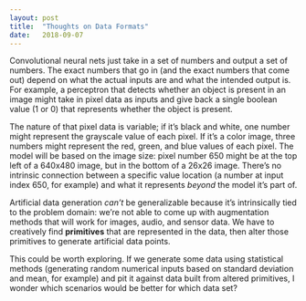 ```yaml
---
layout: post
title:  "Thoughts on Data Formats"
date:   2018-09-07
---
```


Convolutional neural nets just take in a set of numbers and output a set of numbers. The exact numbers that go in (and the exact numbers that come out) depend on what the actual inputs are and what the intended output is. For example, a perceptron that detects whether an object is present in an image might take in pixel data as inputs and give back a single boolean value (1 or 0) that represents whether the object is present.

The nature of that pixel data is variable; if it’s black and white, one number might represent the grayscale value of each pixel. If it’s a color image, three numbers might represent the red, green, and blue values of each pixel. The model will be based on the image size: pixel number 650 might be at the top left of a 640x480 image, but in the bottom of a 26x26 image. There’s no intrinsic connection between a specific value location (a number at input index 650, for example) and what it represents *beyond* the model it’s part of.

Artificial data generation *can’t* be generalizable because it’s intrinsically tied to the problem domain: we’re not able to come up with augmentation methods that will work for images, audio, and sensor data. We have to creatively find **primitives** that are represented in the data, then alter those primitives to generate artificial data points.

This could be worth exploring. If we generate some data using statistical methods (generating random numerical inputs based on standard deviation and mean, for example) and pit it against data built from altered primitives, I wonder which scenarios would be better for which data set?
